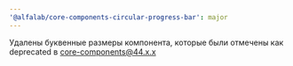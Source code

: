 ```yaml
---
'@alfalab/core-components-circular-progress-bar': major
---
```


Удалены буквенные размеры компонента, которые были отмечены как deprecated в core-components@44.x.x
